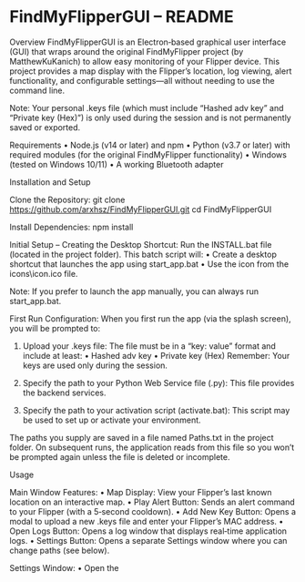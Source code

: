 # FindMyFlipperGUI – README

Overview
FindMyFlipperGUI is an Electron‑based graphical user interface (GUI) that wraps around the original FindMyFlipper project (by MatthewKuKanich) to allow easy monitoring of your Flipper device. This project provides a map display with the Flipper’s location, log viewing, alert functionality, and configurable settings—all without needing to use the command line.

Note:
Your personal .keys file (which must include “Hashed adv key” and “Private key (Hex)”) is only used during the session and is not permanently saved or exported.

Requirements
• Node.js (v14 or later) and npm
• Python (v3.7 or later) with required modules (for the original FindMyFlipper functionality)
• Windows (tested on Windows 10/11)
• A working Bluetooth adapter

Installation and Setup

Clone the Repository:
    git clone https://github.com/arxhsz/FindMyFlipperGUI.git
    cd FindMyFlipperGUI

Install Dependencies:
    npm install

Initial Setup – Creating the Desktop Shortcut:
Run the INSTALL.bat file (located in the project folder). This batch script will:
• Create a desktop shortcut that launches the app using start_app.bat
• Use the icon from the icons\icon.ico file.

Note: If you prefer to launch the app manually, you can always run start_app.bat.

First Run Configuration:
When you first run the app (via the splash screen), you will be prompted to:
1. Upload your .keys file:
   The file must be in a “key: value” format and include at least:
   • Hashed adv key
   • Private key (Hex)
   Remember: Your keys are used only during the session.

2. Specify the path to your Python Web Service file (.py):
   This file provides the backend services.

3. Specify the path to your activation script (activate.bat):
   This script may be used to set up or activate your environment.

The paths you supply are saved in a file named Paths.txt in the project folder. On subsequent runs, the application reads from this file so you won’t be prompted again unless the file is deleted or incomplete.

Usage

Main Window Features:
• Map Display:
  View your Flipper’s last known location on an interactive map.
• Play Alert Button:
  Sends an alert command to your Flipper (with a 5‑second cooldown).
• Add New Key Button:
  Opens a modal to upload a new .keys file and enter your Flipper’s MAC address.
• Open Logs Button:
  Opens a log window that displays real‑time application logs.
• Settings Button:
  Opens a separate Settings window where you can change paths (see below).

Settings Window:
• Open the
